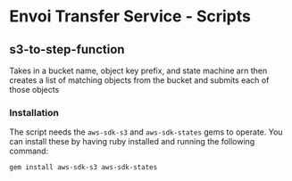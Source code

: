 # Envoi Transfer Service - Scripts

## s3-to-step-function

Takes in a bucket name, object key prefix, and state machine arn then creates
a list of matching objects from the bucket and submits each of those objects

### Installation

The script needs the `aws-sdk-s3` and `aws-sdk-states` gems to operate. You 
can install these by having ruby installed and running the following command:

```bash
gem install aws-sdk-s3 aws-sdk-states
```
